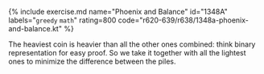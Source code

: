 {% include exercise.md name="Phoenix and Balance" id="1348A" labels="`greedy` `math`" rating=800 code="r620-639/r638/1348a-phoenix-and-balance.kt" %}

The heaviest coin is heavier than all the other ones combined: think binary representation for easy proof. So we take it together with all the lightest ones to minimize the difference between the piles.
